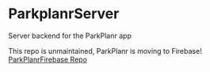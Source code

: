 # ParkplanrServer
Server backend for the ParkPlanr app

This repo is unmaintained, ParkPlanr is moving to Firebase!
[ParkPlanrFirebase Repo](https://github.com/TheOkoNetwork/ParkPlanrFirebase)
